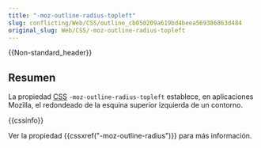 ```yaml
---
title: "-moz-outline-radius-topleft"
slug: conflicting/Web/CSS/outline_cb050209a619bd4beea569386863d484
original_slug: Web/CSS/-moz-outline-radius-topleft
---
```


{{Non-standard_header}}

## Resumen

La propiedad [CSS](/es/docs/Web/CSS) `-moz-outline-radius-topleft` establece, en aplicaciones Mozilla, el redondeado de la esquina superior izquierda de un contorno.

{{cssinfo}}

Ver la propiedad {{cssxref("-moz-outline-radius")}} para más información.
